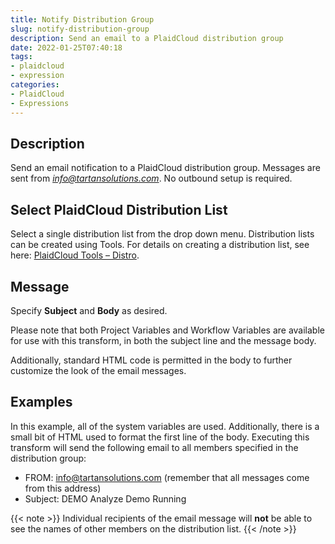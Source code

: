 ```yaml
---
title: Notify Distribution Group
slug: notify-distribution-group
description: Send an email to a PlaidCloud distribution group
date: 2022-01-25T07:40:18
tags:
- plaidcloud
- expression
categories:
- PlaidCloud
- Expressions
---
```


## Description


Send an email notification to a PlaidCloud distribution group. Messages are sent from *[info@tartansolutions.com](mailto:info@tartansolutions.com)*. No outbound setup is required.



## Select PlaidCloud Distribution List


Select a single distribution list from the drop down menu. Distribution lists can be created using Tools. For details on creating a distribution list, see here: [PlaidCloud Tools – Distro](/iam/iam/member-management/#managing-distribution-distro-lists).



## Message


Specify **Subject** and **Body** as desired.



Please note that both Project Variables and Workflow Variables are available for use with this transform, in both the subject line and the message body.



Additionally, standard HTML code is permitted in the body to further customize the look of the email messages.


## Examples


In this example, all of the system variables are used. Additionally, there is a small bit of HTML used to format the first line of the body. Executing this transform will send the following email to all members specified in the distribution group:


* FROM: [info@tartansolutions.com](mailto:info%40tartansolutions.com) (remember that all messages come from this address)
* Subject: DEMO Analyze Demo Running


{{< note >}}
Individual recipients of the email message will **not** be able to see the names of other members on the distribution list.
{{< /note >}}



